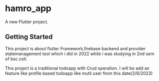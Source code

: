 # hamro_app

A new Flutter project.

## Getting Started

This project is about flutter Framework,firebase backend and provider statemanagement tool which i
did in 2022 while i was studying in 2nd sem of bsc.csit.

This project is a traditional todoapp with Crud operation.
I will be add an feature like profile based todoapp like mutli user from this date(2/6/2023)
